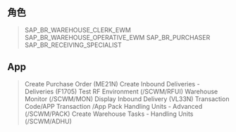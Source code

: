 ## 角色
> SAP_BR_WAREHOUSE_CLERK_EWM
> SAP_BR_WAREHOUSE_OPERATIVE_EWM
> SAP_BR_PURCHASER
> SAP_BR_RECEIVING_SPECIALIST
## App
> Create Purchase Order (ME21N)
> Create Inbound Deliveries - Deliveries (F1705)
> Test RF Environment (/SCWM/RFUI)
> Warehouse Monitor (/SCWM/MON)
> Display Inbound Delivery (VL33N)
> Transaction Code/APP
> Transaction /App
> Pack Handling Units - Advanced (/SCWM/PACK)
> Create Warehouse Tasks - Handling Units (/SCWM/ADHU)